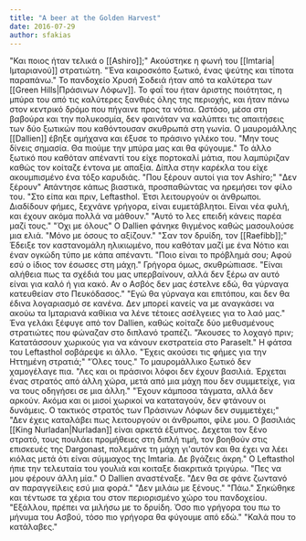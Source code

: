 ```yaml
---
title: "A beer at the Golden Harvest"
date: 2016-07-29
author: sfakias
---
```


"Και ποιος ήταν τελικά ο [[Ashiro]];" Ακούστηκε η φωνή του [[Imtaria|Ιμταριανού]] στρατιώτη. "Ένα καιροσκόπο ξωτικό, ένας ψεύτης και τίποτα παραπάνω."
Το πανδοχείο Χρυσή Σοδειά ήταν από τα καλύτερα των [[Green Hills|Πράσινων Λόφων]]. Το φαΐ του ήταν άριστης ποιότητας, η μπύρα του από τις καλύτερες ξανθιές όλης της περιοχής, και ήταν πάνω στον κεντρικό δρόμο που πήγαινε προς τα νότια. Ωστόσο, μέσα στη βαβούρα και την πολυκοσμία, δεν φαινόταν να καλύπτει τις απαιτήσεις των δύο ξωτικών που καθόντουσαν σκυθρωπά στη γωνία.
Ο μαυρομάλλης [[Dallien]] έβηξε αμήχανα και έξυσε το πράσινο γιλέκο του. "Μην τους δίνεις σημασία. Θα πιούμε την μπύρα μας και θα φύγουμε."
Το άλλο ξωτικό που καθόταν απέναντί του είχε πορτοκαλί μάτια, που λαμπύριζαν καθώς τον κοίταζε έντονα με απαξία. Δίπλα στην καρέκλα του είχε ακουμπισμένο ένα τόξο καρυδιάς. "Που ξέρουν αυτοί για τον Ashiro;"
"Δεν ξέρουν" Απάντησε κάπως βιαστικά, προσπαθώντας να ηρεμήσει τον φίλο του. "Στο είπα και πριν, Leftasthol. Έτσι λειτουργούν οι άνθρωποι. Διαδίδουν φήμες, ξεχνάνε γρήγορα, είναι ευμετάβλητοι. Είναι νέα φυλή, και έχουν ακόμα πολλά να μάθουν."
"Αυτό το λες επειδή κάνεις παρέα μαζί τους."
"Όχι με όλους" Ο Dallien φάνηκε θιγμένος καθώς μασουλούσε μια ελιά. "Μόνο με όσους το αξίζουν."
"Σαν τον δρυίδη, τον [[Raefibb]];" Έδειξε τον καστανομάλη ηλικιωμένο, που καθόταν μαζί με ένα Νότιο και έναν ογκώδη τύπο με κάπα απέναντι.
"Ποιο είναι το πρόβλημά σου; Αφού εσύ ο ίδιος τον έσωσες στη μάχη." Γρήγορα όμως, σκυθρώπιασε. "Είναι αλήθεια πως τα σχέδιά του μας υπερβαίνουν, αλλά δεν ξέρω αν αυτό είναι για καλό ή για κακό. Αν ο Ασβός δεν μας έστελνε εδώ, θα γύρναγα κατευθείαν στο Πευκόδασος."
"Εγώ θα γύρναγα και επιτόπου, και δεν θα έδινα λογαριασμό σε κανένα. Δεν μπορεί κανείς να με αναγκάσει να ακούω τα Ιμταριανά καθίκια να λένε τέτοιες ασέλγειες για το λαό μας."
Ένα γελάκι ξέφυγε από τον Dallien, καθώς κοίταζε δύο μεθυσμένους στρατιώτες που φώναζαν στο διπλανό τραπέζι. "Άκουσες το λοχαγό πριν; Κατατάσσουν χωρικούς για να κάνουν εκστρατεία στο Paraselt."
Η φάτσα του Leftasthol σοβάρεψε κι άλλο. "Έχεις ακούσει τις φήμες για την Ηττημένη στρατιά;"
"Όλες τους." Το μαυρομάλλικο ξωτικό δεν χαμογέλαγε πια. "Λες και οι πράσινοι λόφοι δεν έχουν βασιλιά. Έρχεται ένας στρατός από άλλη χώρα, μετά από μια μάχη που δεν συμμετείχε, για να τους οδηγήσει σε μια άλλη."
"Έχουν κάμποσα τάγματα, αλλά δεν αρκούν. Ακόμα και οι μισοί χωρικοί να καταταγούν, δεν φτάνουν οι δυνάμεις. Ο τακτικός στρατός των Πράσινων Λόφων δεν συμμετέχει;"
"Δεν έχεις καταλάβει πως λειτουργούν οι άνθρωποι, φίλε μου. Ο βασιλιάς [[King Nurladan|Nurladan]] είναι αρκετά έξυπνος. Δεχεται τον ξένο στρατό, τους πουλάει προμήθειες στη διπλή τιμή, τον βοηθούν στις επισκευές της Dargonast, πολεμάνε τη μάχη γι'αυτόν και θα έχει να λέει κιόλας μετά ότι είναι σύμμαχος της Imtaria. Δε βγάζεις άκρη."
Ο Leftasthol ήπιε την τελευταία του γουλιά και κοιταξε διακριτικά τριγύρω. "Πες να μου φέρουν άλλη μία."
Ο Dallien αναστέναξε. "Δεν θα σε φάνε ζωντανό αν παραγγείλεις εσύ μια φορά."
"Δεν μιλάω με ξένους."
"Πάω." Σηκώθηκε και τέντωσε τα χέρια του στον περιορισμένο χώρο του πανδοχείου. "Εξάλλου, πρέπει να μιλήσω με το δρυίδη. Όσο πιο γρήγορα του πω το μήνυμα του Ασβού, τόσο πιο γρήγορα θα φύγουμε από εδώ."
"Καλά που το κατάλαβες."

